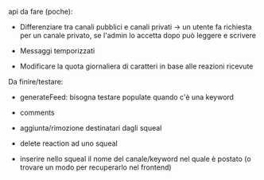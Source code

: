 api da fare (poche):

- Differenziare tra canali pubblici e canali privati -> un utente fa richiesta per un canale privato, se l'admin lo accetta dopo può leggere e scrivere

- Messaggi temporizzati

- Modificare la quota giornaliera di caratteri in base alle reazioni ricevute

Da finire/testare:

- generateFeed: bisogna testare populate quando c'è una keyword
- comments
- aggiunta/rimozione destinatari dagli squeal
- delete reaction ad uno squeal

- inserire nello squeal il nome del canale/keyword nel quale è postato (o trovare un modo per recuperarlo nel frontend)
